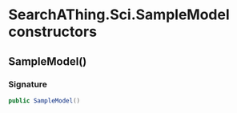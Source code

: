 # SearchAThing.Sci.SampleModel constructors
## SampleModel()
### Signature
```csharp
public SampleModel()
```
